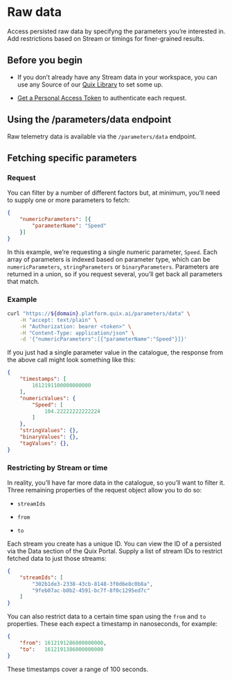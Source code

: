 # Raw data

Access persisted raw data by specifyng the parameters you’re interested
in. Add restrictions based on Stream or timings for finer-grained
results.

## Before you begin

  - If you don’t already have any Stream data in your workspace, you can
    use any Source of our [Quix
    Library](../../platform/samples/samples.html) to set some up.

  - [Get a Personal Access Token](authenticate.md)
    to authenticate each request.

## Using the /parameters/data endpoint

Raw telemetry data is available via the `/parameters/data` endpoint.

## Fetching specific parameters

### Request

You can filter by a number of different factors but, at minimum, you’ll
need to supply one or more parameters to fetch:

``` json
{
    "numericParameters": [{
        "parameterName": "Speed"
    }]
}
```

In this example, we’re requesting a single numeric parameter, `Speed`.
Each array of parameters is indexed based on parameter type, which can
be `numericParameters`, `stringParameters` or `binaryParameters`.
Parameters are returned in a union, so if you request several, you’ll
get back all parameters that match.

### Example

``` bash
curl "https://${domain}.platform.quix.ai/parameters/data" \
    -H "accept: text/plain" \
    -H "Authorization: bearer <token>" \
    -H "Content-Type: application/json" \
    -d '{"numericParameters":[{"parameterName":"Speed"}]}'
```

If you just had a single parameter value in the catalogue, the response
from the above call might look something like this:

``` json
{
    "timestamps": [
        1612191100000000000
    ],
    "numericValues": {
        "Speed": [
            104.22222222222224
        ]
    },
    "stringValues": {},
    "binaryValues": {},
    "tagValues": {},
}
```

### Restricting by Stream or time

In reality, you’ll have far more data in the catalogue, so you’ll want
to filter it. Three remaining properties of the request object allow you
to do so:

  - `streamIds`

  - `from`

  - `to`

Each stream you create has a unique ID. You can view the ID of a
persisted via the Data section of the Quix Portal. Supply a list of
stream IDs to restrict fetched data to just those streams:

``` json
{
    "streamIds": [
        "302b1de3-2338-43cb-8148-3f0d6e8c0b8a",
        "9feb07ac-b0b2-4591-bc7f-8f0c1295ed7c"
    ]
}
```

You can also restrict data to a certain time span using the `from` and
`to` properties. These each expect a timestamp in nanoseconds, for
example:

``` json
{
    "from": 1612191286000000000,
    "to":   1612191386000000000
}
```

These timestamps cover a range of 100 seconds.
